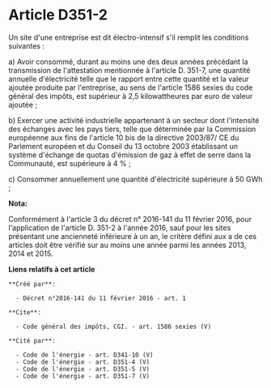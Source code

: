 # Article D351-2

Un site d'une entreprise est dit électro-intensif s'il remplit les conditions suivantes : 

a) Avoir consommé, durant au moins une des deux années précédant la transmission de l'attestation mentionnée à l'article D.
351-7, une quantité annuelle d'électricité telle que le rapport entre cette quantité et la valeur ajoutée produite par
l'entreprise, au sens de l'article 1586 sexies du code général des impôts, est supérieur à 2,5 kilowattheures par euro de
valeur ajoutée ; 

b) Exercer une activité industrielle appartenant à un secteur dont l'intensité des échanges avec les pays tiers, telle que
déterminée par la Commission européenne aux fins de l'article 10 bis de la directive 2003/87/ CE du Parlement européen et du
Conseil du 13 octobre 2003 établissant un système d'échange de quotas d'émission de gaz à effet de serre dans la Communauté,
est supérieure à 4 % ; 

c) Consommer annuellement une quantité d'électricité supérieure à 50 GWh ;

**Nota:**

Conformément à l'article 3 du décret n° 2016-141 du 11 février 2016, pour l'application de l'article D. 351-2 à l'année 2016,
sauf pour les sites présentant une ancienneté inférieure à un an, le critère défini aux a de ces articles doit être vérifié
sur au moins une année parmi les années 2013, 2014 et 2015.

**Liens relatifs à cet article**

	**Créé par**:

	  - Décret n°2016-141 du 11 février 2016 - art. 1

	**Cite**:

	  - Code général des impôts, CGI. - art. 1586 sexies (V)

	**Cité par**:

	  - Code de l'énergie - art. D341-10 (V)
	  - Code de l'énergie - art. D351-4 (V)
	  - Code de l'énergie - art. D351-5 (V)
	  - Code de l'énergie - art. D351-7 (V)
